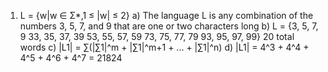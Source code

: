 1)  L = {w|w ∈ Σ\*,1 ≤ |w| ≤ 2}
    a)  The language L is any combination of the numbers 3, 5, 7, and 9 that are one or two characters long
    b)  L = {3, 5, 7, 9
             33, 35, 37, 39
             53, 55, 57, 59
             73, 75, 77, 79
             93, 95, 97, 99}
        20 total words
    c)  |L1| = ∑(|∑1|^m + |∑1|^m+1 + ... + |∑1|^n)
    d)  |L1| = 4^3 + 4^4 + 4^5 + 4^6 + 4^7 = 21824

